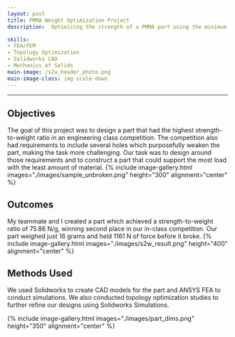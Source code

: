 ```yaml
---
layout: post
title: PMMA Weight Optimization Project
description:  Optimizing the strength of a PMMA part using the minimum amount of material.

skills: 
- FEA/FEM
- Topology Optimization
- Solidworks CAD
- Mechanics of Solids
main-image: /s2w_header_photo.png
main-image-class: img-scale-down
---
```


---
## Objectives

The goal of this project was to design a part that had the highest strength-to-weight ratio in an engineering class competition. The competition also had requirements to include several holes which purposefully weaken the part, making the task more challenging. Our task was to design around those requirements and to construct a part that could support the most load with the least amount of material. 
{% include image-gallery.html images="./images/sample_unbroken.png" height="300" alignment="center" %} 

## Outcomes

My teammate and I created a part which achieved a strength-to-weight ratio of 75.86 N/g, winning second place in our in-class competition. Our part weighed just 16 grams and held 1161 N of force before it broke.
{% include image-gallery.html images="./images/s2w_result.png" height="400" alignment="center" %}



## Methods Used

We used Solidworks to create CAD models for the part and ANSYS FEA to conduct simulations. We also conducted topology optimization studies to further refine our designs using Solidworks Simulations. 

{% include image-gallery.html images="./images/part_dims.png" height="350" alignment="center" %} 
